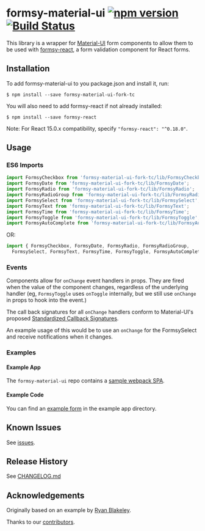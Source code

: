 # formsy-material-ui [![npm version](https://badge.fury.io/js/formsy-material-ui.svg)](https://badge.fury.io/js/formsy-material-ui) [![Build Status](https://travis-ci.org/mbrookes/formsy-material-ui.svg?branch=master)](https://travis-ci.org/mbrookes/formsy-material-ui)

This library is a wrapper for [Material-UI](http://material-ui.com/) form components to allow them to be used
with [formsy-react](https://github.com/christianalfoni/formsy-react), a form validation component for React forms.

## Installation

To add formsy-material-ui to you package.json and install it, run:

```
$ npm install --save formsy-material-ui-fork-tc
```

You will also need to add formsy-react if not already installed:

```
$ npm install --save formsy-react
```

Note: For React 15.0.x compatibility, specify `"formsy-react": "^0.18.0"`.

## Usage

### ES6 Imports

```js
import FormsyCheckbox from 'formsy-material-ui-fork-tc/lib/FormsyCheckbox';
import FormsyDate from 'formsy-material-ui-fork-tc/lib/FormsyDate';
import FormsyRadio from 'formsy-material-ui-fork-tc/lib/FormsyRadio';
import FormsyRadioGroup from 'formsy-material-ui-fork-tc/lib/FormsyRadioGroup';
import FormsySelect from 'formsy-material-ui-fork-tc/lib/FormsySelect';
import FormsyText from 'formsy-material-ui-fork-tc/lib/FormsyText';
import FormsyTime from 'formsy-material-ui-fork-tc/lib/FormsyTime';
import FormsyToggle from 'formsy-material-ui-fork-tc/lib/FormsyToggle';
import FormsyAutoComplete from 'formsy-material-ui-fork-tc/lib/FormsyAutoComplete';
```

OR:

```js
import { FormsyCheckbox, FormsyDate, FormsyRadio, FormsyRadioGroup, 
  FormsySelect, FormsyText, FormsyTime, FormsyToggle, FormsyAutoComplete } from 'formsy-material-ui-fork-tc/lib';
```

### Events

Components allow for `onChange` event handlers in props. They are fired when the value of the 
component changes, regardless of the underlying handler (eg, `FormsyToggle` uses `onToggle` internally, but we
still use `onChange` in props to hook into the event.)

The call back signatures for all `onChange` handlers conform to 
 Material-UI's proposed [Standardized Callback Signatures](https://github.com/callemall/material-ui/issues/2957).  

An example usage of this would be to use an `onChange` for the FormsySelect and receive notifications when it changes.

### Examples

#### Example App

The `formsy-material-ui` repo contains a [sample webpack SPA](https://github.com/mbrookes/formsy-material-ui/tree/master/examples/webpack-example).

#### Example Code

You can find an [example form](https://github.com/mbrookes/formsy-material-ui/blob/master/examples/webpack-example/src/app/Main.js#L80) in the example app directory.

## Known Issues

See [issues](https://github.com/mbrookes/formsy-material-ui/issues).

## Release History

See [CHANGELOG.md](https://github.com/mbrookes/formsy-material-ui/blob/master/CHANGELOG.md)

## Acknowledgements

Originally based on an example by [Ryan Blakeley](https://github.com/rojobuffalo).

Thanks to our [contributors](https://github.com/mbrookes/formsy-material-ui/graphs/contributors).
